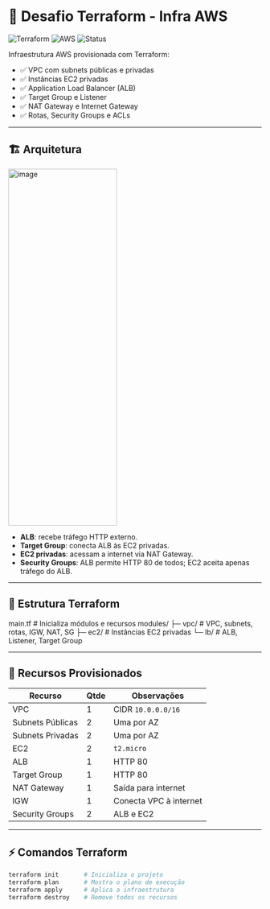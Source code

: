 # 🚀 Desafio Terraform - Infra AWS

![Terraform](https://img.shields.io/badge/Terraform-623CE4?logo=terraform&logoColor=white)
![AWS](https://img.shields.io/badge/AWS-FF9900?logo=amazon-aws&logoColor=white)
![Status](https://img.shields.io/badge/Status-Done-brightgreen)

Infraestrutura AWS provisionada com Terraform:

- ✅ VPC com subnets públicas e privadas  
- ✅ Instâncias EC2 privadas  
- ✅ Application Load Balancer (ALB)  
- ✅ Target Group e Listener  
- ✅ NAT Gateway e Internet Gateway  
- ✅ Rotas, Security Groups e ACLs

---

## 🏗 Arquitetura

 <img width="216" height="709" alt="image" src="https://github.com/user-attachments/assets/aebeac30-6678-41aa-bb9c-622a6db14591" />


- **ALB**: recebe tráfego HTTP externo.  
- **Target Group**: conecta ALB às EC2 privadas.  
- **EC2 privadas**: acessam a internet via NAT Gateway.  
- **Security Groups**: ALB permite HTTP 80 de todos; EC2 aceita apenas tráfego do ALB.

---

## 📂 Estrutura Terraform

main.tf # Inicializa módulos e recursos
modules/
├─ vpc/ # VPC, subnets, rotas, IGW, NAT, SG
├─ ec2/ # Instâncias EC2 privadas
└─ lb/ # ALB, Listener, Target Group


---

## 🔹 Recursos Provisionados

| Recurso             | Qtde | Observações                  |
|--------------------|------|-----------------------------|
| VPC                 | 1    | CIDR `10.0.0.0/16`          |
| Subnets Públicas    | 2    | Uma por AZ                  |
| Subnets Privadas    | 2    | Uma por AZ                  |
| EC2                 | 2    | `t2.micro`                  |
| ALB                 | 1    | HTTP 80                     |
| Target Group        | 1    | HTTP 80                     |
| NAT Gateway         | 1    | Saída para internet         |
| IGW                 | 1    | Conecta VPC à internet      |
| Security Groups     | 2    | ALB e EC2                   |

---

## ⚡ Comandos Terraform

```bash
terraform init       # Inicializa o projeto
terraform plan       # Mostra o plano de execução
terraform apply      # Aplica a infraestrutura
terraform destroy    # Remove todos os recursos

